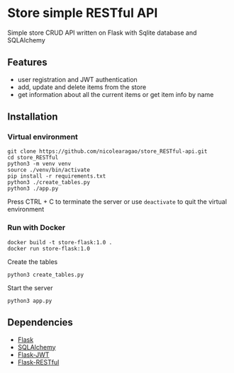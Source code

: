 # Store simple RESTful API
Simple store CRUD API written on Flask with Sqlite database and SQLAlchemy

## Features

- user registration and JWT authentication
- add, update and delete items from the store
- get information about all the current items or get item info by name 

## Installation

### Virtual environment
```
git clone https://github.com/nicolearagao/store_RESTful-api.git
cd store_RESTful
python3 -m venv venv
source ./venv/bin/activate
pip install -r requirements.txt
python3 ./create_tables.py
python3 ./app.py

```
Press CTRL + C to terminate the server or use ``` deactivate ``` to quit the virtual environment

### Run with Docker

```
docker build -t store-flask:1.0 .
docker run store-flask:1.0

```
Create the tables
```
python3 create_tables.py

```
Start the server

```
python3 app.py

```

## Dependencies

- [Flask](https://github.com/pallets/flask)
- [SQLAlchemy](https://github.com/zzzeek/sqlalchemy)
- [Flask-JWT](https://github.com/mattupstate/flask-jwt)
- [Flask-RESTful](https://github.com/flask-restful/flask-restful)







